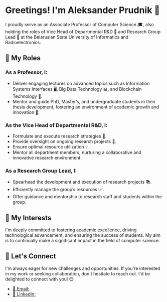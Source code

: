 # Greetings! I'm Aleksander Prudnik 👋

I proudly serve as an Associate Professor of Computer Science 🎓, also holding the roles of Vice Head of Departmental R&D 🚀 and Research Group Lead 🧪 at the Belarusian State University of Informatics and Radioelectronics.

## 🎯 My Roles

### As a Professor, I:
- Deliver engaging lectures on advanced topics such as Information Systems Interfaces 🖥️, Big Data Technology 📊, and Blockchain Technology 🔗.
- Mentor and guide PhD, Master’s, and undergraduate students in their thesis development, fostering an environment of academic growth and innovation 🌱.

### As the Vice Head of Departmental R&D, I:
- Formulate and execute research strategies 📝.
- Provide oversight on ongoing research projects 🔬.
- Ensure optimal resource utilization 💡.
- Mentor all department members, nurturing a collaborative and innovative research environment.

### As a Research Group Lead, I:
- Spearhead the development and execution of research projects 📚.
- Efficiently manage the group’s resources 📈.
- Offer guidance and mentorship to research staff and students within the group.

## 🚀 My Interests

I'm deeply committed to fostering academic excellence, driving technological advancement, and ensuring the success of students. My aim is to continually make a significant impact in the field of computer science.

## 🤝 Let's Connect

I'm always eager for new challenges and opportunities. If you're interested in my work or seeking collaboration, don't hesitate to reach out. I'd be delighted to connect with you! 😊

- [📧 Email:](aleksander.prudnik@bsuir.by)
- [🔗 LinkedIn:](https://www.linkedin.com/in/aleksanderprudnik/)
